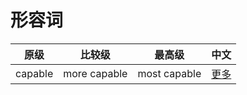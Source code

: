 # 形容词

| 原级 | 比较级 | 最高级 | 中文 |  
| :----: | :----: | :----: | :----: | 
| capable | more capable | most capable | [更多](https://fanyi.baidu.com/#en/zh/capable) |  